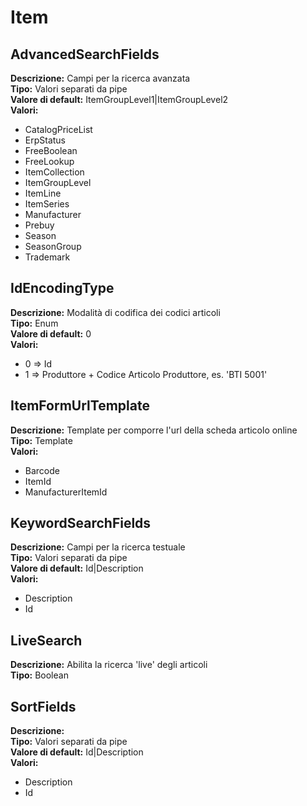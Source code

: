 # Item
AdvancedSearchFields 
----
**Descrizione:** Campi per la ricerca avanzata	 
**Tipo:** Valori separati da pipe	 
**Valore di default:** ItemGroupLevel1&#124;ItemGroupLevel2	 
**Valori:**
* CatalogPriceList
* ErpStatus
* FreeBoolean
* FreeLookup
* ItemCollection
* ItemGroupLevel
* ItemLine
* ItemSeries
* Manufacturer
* Prebuy
* Season
* SeasonGroup
* Trademark

IdEncodingType 
----
**Descrizione:** Modalità di codifica dei codici articoli	 
**Tipo:** Enum	 
**Valore di default:** 0	 
**Valori:**
* 0 => Id
* 1 => Produttore + Codice Articolo Produttore, es. 'BTI 5001'

ItemFormUrlTemplate 
----
**Descrizione:** Template per comporre l'url della scheda articolo online	 
**Tipo:** Template	 
**Valori:**
* Barcode
* ItemId
* ManufacturerItemId

KeywordSearchFields 
----
**Descrizione:** Campi per la ricerca testuale	 
**Tipo:** Valori separati da pipe	 
**Valore di default:** Id&#124;Description	 
**Valori:**
* Description
* Id

LiveSearch 
----
**Descrizione:** Abilita la ricerca 'live' degli articoli	 
**Tipo:** Boolean	 

SortFields 
----
**Descrizione:** 	 
**Tipo:** Valori separati da pipe	 
**Valore di default:** Id&#124;Description	 
**Valori:**
* Description
* Id

